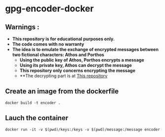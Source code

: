 # gpg-encoder-docker

## Warnings :
- **This repository is for educational purposes only.**
- **The code comes with no warranty**
- **The idea is to emulate the exchange of encrypted messages between two fictional characters: Athos and Porthos**
    - **Using the public key of Athos, Porthos encrypts a message**
    - **Using its private key, Athos can decrypt the message**
    - **This repository only concerns encrypting the message**
    - **The decrypting part is at [This repository](https://github.com/juanluck/athos-decrypts-porthos)

## Create an image from the dockerfile

```
docker build -t encoder .
```

## Lauch the container

```
docker run -it -v $(pwd)/keys:/keys -v $(pwd)/message:/message encoder
```
